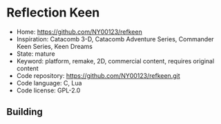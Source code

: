 # Reflection Keen

- Home: https://github.com/NY00123/refkeen
- Inspiration: Catacomb 3-D, Catacomb Adventure Series, Commander Keen Series, Keen Dreams
- State: mature
- Keyword: platform, remake, 2D, commercial content, requires original content
- Code repository: https://github.com/NY00123/refkeen.git
- Code language: C, Lua
- Code license: GPL-2.0

## Building
